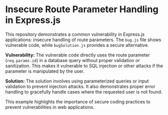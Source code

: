 # Insecure Route Parameter Handling in Express.js
This repository demonstrates a common vulnerability in Express.js applications: insecure handling of route parameters.  The `bug.js` file shows vulnerable code, while `bugSolution.js` provides a secure alternative.

**Vulnerability:**
The vulnerable code directly uses the route parameter (`req.params.id`) in a database query without proper validation or sanitization. This makes it vulnerable to SQL injection or other attacks if the parameter is manipulated by the user.

**Solution:**
The solution involves using parameterized queries or input validation to prevent injection attacks. It also demonstrates proper error handling to gracefully handle cases where the requested user is not found. 

This example highlights the importance of secure coding practices to prevent vulnerabilities in web applications.